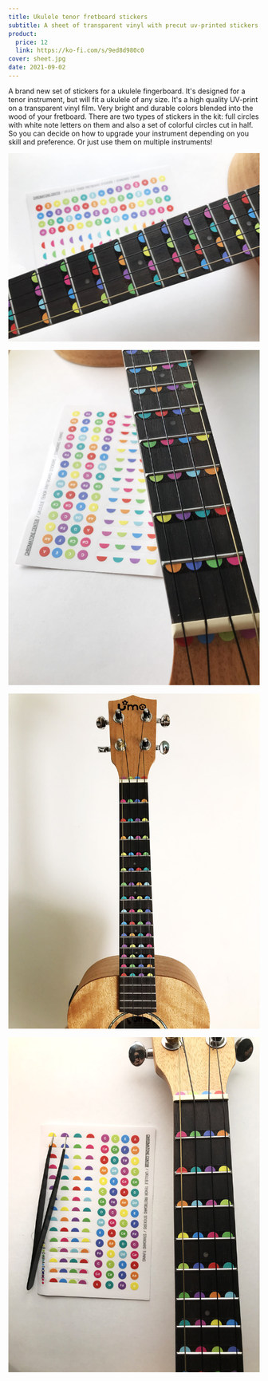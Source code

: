 ```yaml
---
title: Ukulele tenor fretboard stickers
subtitle: A sheet of transparent vinyl with precut uv-printed stickers
product:
  price: 12
  link: https://ko-fi.com/s/9ed8d980c0
cover: sheet.jpg
date: 2021-09-02
---
```


A brand new set of stickers for a ukulele fingerboard. It's designed for a tenor instrument, but will fit a ukulele of any size. It's a high quality UV-print on a transparent vinyl film. Very bright and durable colors blended into the wood of your fretboard. There are two types of stickers in the kit: full circles with white note letters on them and also a set of colorful circles cut in half. So you can decide on how to upgrade your instrument depending on you skill and preference. Or just use them on multiple instruments!

![](./hor.jpg)

![](./pose.jpg)

![](./vert.jpg)

![](./tweezers.jpg)
